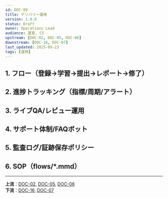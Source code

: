 ```yaml
---
id: DOC-09
title: デリバリー運用
version: 1.0.0
status: Draft
owner: Operations Lead
audience: 運営, CS
upstream: [DOC-02, DOC-05, DOC-06]
downstream: [DOC-16, DOC-07]
last_updated: 2025-09-23
tags: [運用]
---
```


## 1. フロー（登録→学習→提出→レポート→修了）

## 2. 進捗トラッキング（指標/周期/アラート）

## 3. ライブQA/レビュー運用

## 4. サポート体制/FAQボット

## 5. 監査ログ/証跡保存ポリシー

## 6. SOP（flows/*.mmd）

---
**上流**：[DOC-02](../02_product-curriculum/DOC-02_プロダクトとカリキュラム体系_v1.0.md), [DOC-05](../05_module-cards/README.md), [DOC-06](../06_assessment-rubric/DOC-06_評価とルーブリック_v1.0.md)  
**下流**：[DOC-16](../16_onboarding/README.md), [DOC-07](../07_kpi-reporting/DOC-07_KPIとレポーティング_v1.0.md)
